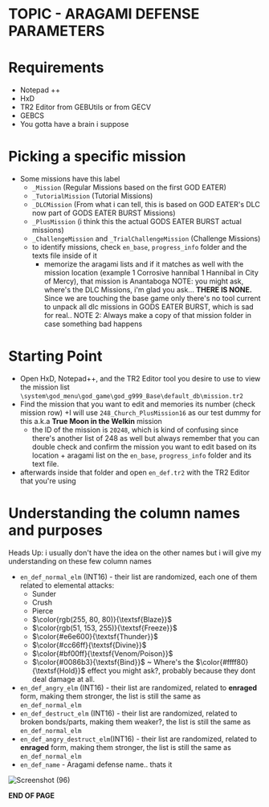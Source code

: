 # TOPIC - ARAGAMI DEFENSE PARAMETERS
# Requirements
- Notepad ++
- HxD
- TR2 Editor from GEBUtils or from GECV
- GEBCS
- You gotta have a brain i suppose

# Picking a specific mission
- Some missions have this label
  + `_Mission` (Regular Missions based on the first GOD EATER)
  + `_TutorialMission` (Tutorial Missions)
  + `_DLCMission` (From what i can tell, this is based on GOD EATER's DLC now part of GODS EATER BURST Missions)
  + `_PlusMission` (i think this the actual GODS EATER BURST actual missions)
  + `_ChallengeMission` and `_TrialChallengeMission` (Challenge Missions)
  + to identify missions, check `en_base`, `progress_info` folder and the texts file inside of it
    + memorize the aragami lists and if it matches as well with the mission location
      (example 1 Corrosive hannibal 1 Hannibal in City of Mercy), that mission is Anantaboga
NOTE: you might ask, where's the DLC Missions, i'm glad you ask... **THERE IS NONE.** Since we are touching the base game only
there's no tool current to unpack all dlc missions in GODS EATER BURST, which is sad for real..
NOTE 2: Always make a copy of that mission folder in case something bad happens

# Starting Point
- Open HxD, Notepad++, and the TR2 Editor tool you desire to use to view the mission list `\system\god_menu\god_game\god_g999_Base\default_db\mission.tr2`
- Find the mission that you want to edit and memories its number (check mission row)
  +I will use `248_Church_PlusMission16` as our test dummy for this a.k.a **True Moon in the Welkin** mission
    + the ID of the mission is `20248`, which is kind of confusing since there's another list of 248 as well but always remember
      that you can double check and confirm the mission you want to edit based on its location + aragami list on the `en_base`, `progress_info` folder and its
      text file.
- afterwards inside that folder and open `en_def.tr2` with the TR2 Editor that you're using

# Understanding the column names and purposes
Heads Up: i usually don't have the idea on the other names but i will give my understanding on these few column names

- `en_def_normal_elm` (INT16) - their list are randomized, each one of them related to elemental attacks:
  + Sunder
  + Crush
  + Pierce
  + $\color{rgb(255, 80, 80)}{\textsf{Blaze}}$
  + $\color{rgb(51, 153, 255)}{\textsf{Freeze}}$
  + $\color{#e6e600}{\textsf{Thunder}}$
  + $\color{#cc66ff}{\textsf{Divine}}$
  + $\color{#bf00ff}{\textsf{Venom/Poison}}$
  + $\color{#0086b3}{\textsf{Bind}}$
     ~ Where's the $\color{#ffff80}{\textsf{Hold}}$ effect you might ask?, probably because they dont deal damage at all.
-  `en_def_angry_elm` (INT16) - their list are randomized, related to **enraged** form, making them stronger, the list is still the same as `en_def_normal_elm`
-  `en_def_destruct_elm` (INT16) - their list are randomized, related to broken bonds/parts, making them weaker?, the list is still the same as `en_def_normal_elm`
-  `en_def_angry_destruct_elm`(INT16) - their list are randomized, related to **enraged** form, making them stronger, the list is still the same as `en_def_normal_elm`
-  `en_def_name` - Aragami defense name.. thats it

  ![Screenshot (96)](https://github.com/nachotacos69/WikiEater/assets/99103531/7fbae666-94d3-46cc-a88f-305eda599317)

**END OF PAGE**
